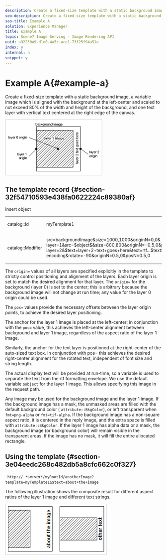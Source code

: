 ```yaml
---
description: Create a fixed-size template with a static background image, a variable image which is aligned with the background at the left-center and scaled to not exceed 80% of the width and height of the background, and one text layer with vertical text centered at the right edge of the canvas.
seo-description: Create a fixed-size template with a static background image, a variable image which is aligned with the background at the left-center and scaled to not exceed 80% of the width and height of the background, and one text layer with vertical text centered at the right edge of the canvas.
seo-title: Example A
solution: Experience Manager
title: Example A
topic: Scene7 Image Serving - Image Rendering API
uuid: a92230a9-d1e0-4a5c-ace1-73f25f94a51e
index: y
internal: n
snippet: y
---
```


# Example A{#example-a}

Create a fixed-size template with a static background image, a variable image which is aligned with the background at the left-center and scaled to not exceed 80% of the width and height of the background, and one text layer with vertical text centered at the right edge of the canvas.

 ![](assets/examplea.png)

## The template record {#section-32f54710593e438fa0622224c89380af}

Insert object

<table id="simpletable_97ECA49445634F59B3F1D100412EFC70"> 
 <tr class="strow"> 
  <td class="stentry"> <p> <span class="codeph"> catalog::Id </span> </p> </td> 
  <td class="stentry"> <p> <span class="codeph"> myTemplate1 </span> </p> </td> 
 </tr> 
 <tr class="strow"> 
  <td class="stentry"> <p> <span class="codeph"> catalog::Modifier </span> </p> </td> 
  <td class="stentry"> <p> <span class="codeph"> src=backgroundImage&amp;size=1000,1000&amp;originN=0,0&amp; layer=1&amp;src=$object$&amp;size=800,800&amp;originN=-0.5,0&amp;posN=-0.5,0&amp; layer=2&amp;$text=layer+2+text+goes+here&amp;text=rtf…$text$…rtf-encoding&amp;rotate=-90&amp;originN=0.5,0&amp;posN=0.5,0 </span> </p> </td> 
 </tr> 
</table>

The `origin=` values of all layers are specified explicitly in the template to strictly control positioning and alignment of the layers. Each layer origin is set to match the desired alignment for that layer. The `origin=` for the background (layer 0) is set to the center; this is arbitrary because the background image will not change at run time; any value for the layer 0 origin could be used.

The `pos=` values provide the necessary offsets between the layer origin points, to achieve the desired layer positioning.

The anchor for the layer 1 image is placed at the left-center; in conjunction with the `pos=` value, this achieves the left-center alignment between background and layer 1 image, regardless of the aspect ratio of the layer 1 image.

Similarly, the anchor for the text layer is positioned at the right-center of the auto-sized text box. In conjunction with pos= this achieves the desired right-center alignment for the rotated text, independent of font size and string length.

The actual display text will be provided at run-time, so a variable is used to separate the text from the rtf formatting envelope. We use the default variable `$object` for the layer 1 image. This allows specifying this image in the request path.

Any image may be used for the background image and the layer 1 image. If the background image has a mask, the unmasked areas are filled with the default background color ( `attribute::BkgColor`), or left transparent when `fmt=png-alpha` or `fmt=tif-alpha`. If the background image has a non-square aspect ratio, it is centered in the reply image, and the extra space is filled with `attribute::BkgColor`. If the layer 1 image has alpha data or a mask, the background image (or background color) will remain visible in the transparent areas. If the image has no mask, it will fill the entire allocated rectangle.

## Using the template {#section-3e04eedc268c482db5a8cfc662c0f327}

` http:// *`server`*/myRootId/anotherImage?template=myTemplate1&$text=about+the+image`

The following illustration shows the composite result for different aspect ratios of the layer 1 image and different text strings.

![](assets/exampleausing.png)

